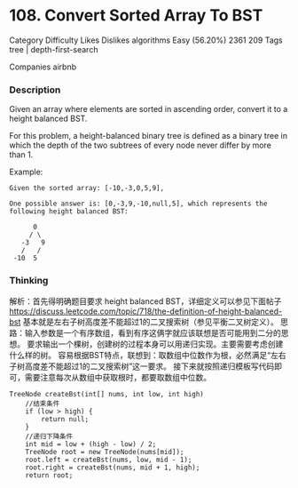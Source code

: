 # 108. Convert Sorted Array To BST

Category	Difficulty	Likes	Dislikes
algorithms	Easy (56.20%)	2361	209
Tags
tree | depth-first-search

Companies
airbnb

### Description  

Given an array where elements are sorted in ascending order, convert it to a height balanced BST.

For this problem, a height-balanced binary tree is defined as a binary tree in which the depth of the two subtrees of every node never differ by more than 1.

Example:
```
Given the sorted array: [-10,-3,0,5,9],

One possible answer is: [0,-3,9,-10,null,5], which represents the following height balanced BST:

      0
     / \
   -3   9
   /   /
 -10  5
 ```

### Thinking  

解析：首先得明确题目要求 height balanced BST，详细定义可以参见下面帖子 https://discuss.leetcode.com/topic/718/the-definition-of-height-balanced-bst
基本就是左右子树高度差不能超过1的二叉搜索树（参见平衡二叉树定义）。
思路：输入参数是一个有序数组，看到有序这俩字就应该联想是否可能用到二分的思想。
要求输出一个棵树，创建树的过程本身可以用递归实现。主要需要考虑创建什么样的树。
容易根据BST特点，联想到：取数组中位数作为根，必然满足“左右子树高度差不能超过1的二叉搜索树”这一要求。
接下来就按照递归模板写代码即可，需要注意每次从数组中获取根时，都要取数组中位数。

```
TreeNode createBst(int[] nums, int low, int high)
    //结束条件
    if (low > high) {
        return null;
    }
    //递归下降条件
    int mid = low + (high - low) / 2;
    TreeNode root = new TreeNode(nums[mid]);
    root.left = createBst(nums, low, mid - 1);
    root.right = createBst(nums, mid + 1, high);
    return root;
```
